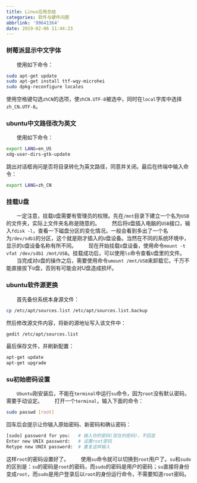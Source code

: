 ```yaml
---
title: Linux应用总结
categories: 软件与硬件问题
abbrlink: '99641364'
date: 2019-02-06 11:44:23
---
```

### 树莓派显示中文字体

&emsp;&emsp;使用如下命令：

``` bash
sudo apt-get update
sudo apt-get install ttf-wqy-microhei
sudo dpkg-reconfigure locales
```

使用空格键勾选`zhCN`的选项，使`zhCN.UTF-8`被选中，同时在`local`字库中选择`zh_CN.UTF-8`。

### ubuntu中文路径改为英文

&emsp;&emsp;使用如下命令：

``` bash
export LANG=en_US
xdg-user-dirs-gtk-update
```

跳出对话框询问是否将目录转化为英文路径，同意并关闭。最后在终端中输入命令：

``` bash
export LANG=zh_CN
```

### 挂载U盘

&emsp;&emsp;一定注意，挂载`U`盘需要有管理员的权限。先在`/mnt`目录下建立一个名为`USB`的文件夹，实际上文件夹名称是随意的。
&emsp;&emsp;然后将`U`盘插入电脑的`USB`接口，输入`fdisk -l`，查看一下磁盘分区的变化情况。一般会看到多出了一个名为`/dev/sdb1`的分区，这个就是刚才插入的`U`盘设备。当然在不同的系统环境中，显示的`U`盘设备名称有所不同。
&emsp;&emsp;现在开始挂载`U`盘设备，使用命令`mount -t vfat /dev/sdb1 /mnt/USB`。挂载成功后，可以使用`ls`命令查看`U`盘里的文件。
&emsp;&emsp;当完成对`U`盘的操作之后，需要使用命令`umount /mnt/USB`来卸载它。千万不能直接拔下`U`盘，否则有可能会对U盘造成损坏。

### ubuntu软件源更换

&emsp;&emsp;首先备份系统本身源文件：

``` bash
cp /etc/apt/sources.list /etc/apt/sources.list.backup
```

然后修改源文件内容，将新的源地址写入该文件中：

``` bash
gedit /etc/apt/sources.list
```

最后保存文件，并刷新配置：

``` bash
apt-get update
apt-get upgrade
```

### su初始密码设置

&emsp;&emsp;`Ubuntu`刚安装后，不能在`terminal`中运行`su`命令，因为`root`没有默认密码，需要手动设定。
&emsp;&emsp;打开一个`terminal`，输入下面的命令：

``` bash
sudo passwd [root]
```

回车后会提示让你输入原始密码、新密码和确认密码：

``` bash
[sudo] password for you:   # 输入你的密码(现在的密码)，不回显
Enter new UNIX password:   # 设置root密码
Retype new UNIX password:  # 重复这样输入
```

这样`root`的密码设置好了。
&emsp;&emsp;使用`su`命令就可以切换到`root`用户了。`su`和`sudo`的区别是：`su`的密码是`root`的密码，而`sudo`的密码是用户的密码；`su`直接将身份变成`root`，而`sudo`是用户登录后以`root`的身份运行命令，不需要知道`root`密码。